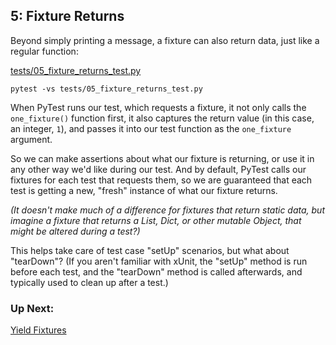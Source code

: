 ## 5: Fixture Returns

Beyond simply printing a message, a fixture can also return data, just like a regular function:

[tests/05_fixture_returns_test.py](../tests/05_fixture_returns_test.py)

```
pytest -vs tests/05_fixture_returns_test.py
```

When PyTest runs our test, which requests a fixture, it not only calls the `one_fixture()` function first, it also captures the return value (in this case, an integer, `1`), and passes it into our test function as the `one_fixture` argument.

So we can make assertions about what our fixture is returning, or use it in any other way we'd like during our test. And by default, PyTest calls our fixtures for each test that requests them, so we are guaranteed that each test is getting a new, "fresh" instance of what our fixture returns.

_(It doesn't make much of a difference for fixtures that return static data, but imagine a fixture that returns a List, Dict, or other mutable Object, that might be altered during a test?)_

This helps take care of test case "setUp" scenarios, but what about "tearDown"? (If you aren't familiar with xUnit, the "setUp" method is run before each test, and the "tearDown" method is called afterwards, and typically used to clean up after a test.)

### Up Next:

[Yield Fixtures](06_yield_fixtures.md)
